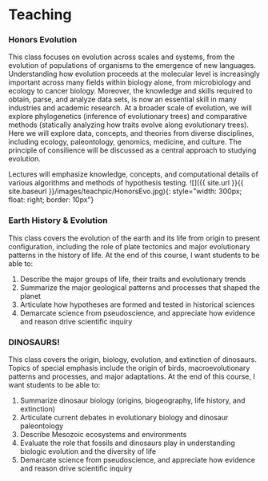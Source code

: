 # Teaching

### Honors Evolution

This class focuses on evolution across scales and systems, from the evolution of populations of organisms to the emergence of new languages. Understanding how evolution proceeds at the molecular level is increasingly important across many fields within biology alone, from microbiology and ecology to cancer biology. Moreover, the knowledge and skills required to obtain, parse, and analyze data sets, is now an essential skill in many industries and academic research. At a broader scale of evolution, we will explore phylogenetics (inference of evolutionary trees) and comparative methods (statically analyzing how traits evolve along evolutionary trees). Here we will explore data, concepts, and theories from diverse disciplines, including ecology, paleontology, genomics, medicine, and culture. The principle of consilience will be discussed as a central approach to studying evolution.

Lectures will emphasize knowledge, concepts, and computational details of various algorithms and methods of hypothesis testing.
![]({{ site.url }}{{ site.baseurl }}/images/teachpic/HonorsEvo.jpg){: style="width: 300px; float: right; border: 10px"}

### Earth History & Evolution

This class covers the evolution of the earth and its life from origin to present configuration, including the role of plate tectonics and major evolutionary patterns in the history of life. At the end of this course, I want students to be able to:
1. Describe the major groups of life, their traits and evolutionary trends
2. Summarize the major geological patterns and processes that shaped the planet
3. Articulate how hypotheses are formed and tested in historical sciences
4. Demarcate science from pseudoscience, and appreciate how evidence and reason drive scientific inquiry

### DINOSAURS!

This class covers the origin, biology, evolution, and extinction of dinosaurs. Topics of special emphasis include the origin of birds, macroevolutionary patterns and processes, and major adaptations. At the end of this course, I want students to be able to:

1. Summarize dinosaur biology (origins, biogeography, life history, and extinction)
2. Articulate current debates in evolutionary biology and dinosaur paleontology
3. Describe Mesozoic ecosystems and environments
4. Evaluate the role that fossils and dinosaurs play in understanding biologic evolution and the diversity of life
5. Demarcate science from pseudoscience, and appreciate how evidence and reason drive scientific inquiry

